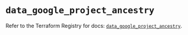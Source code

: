 # `data_google_project_ancestry`

Refer to the Terraform Registry for docs: [`data_google_project_ancestry`](https://registry.terraform.io/providers/hashicorp/google/6.22.0/docs/data-sources/project_ancestry).
